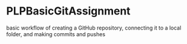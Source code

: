 # PLPBasicGitAssignment
basic workflow of creating a GitHub repository, connecting it to a local folder, and making commits and pushes
